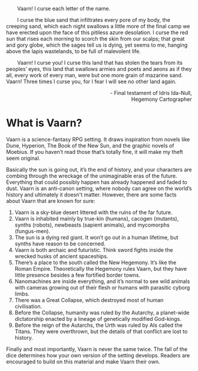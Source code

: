 

<p style="text-indent: 30px;">Vaarn! I curse each letter of the name.</p>
<p style="text-indent: 30px;">I curse the blue sand that infiltrates every pore of my body, the creeping sand, which each night swallows a little more of the final camp we have erected upon the face of this pitiless azure desolation. I curse the red sun that rises each morning to scorch the skin from our scalps; that great and gory globe, which the sages tell us is dying, yet seems to me, hanging above the lapis wastelands, to be full of malevolent life.</p>
<p style="text-indent: 30px;">Vaarn! I curse you! I curse this land that has stolen the tears from its peoples’ eyes, this land that swallows armies and poets and aeons as if they all, every work of every man, were but one more grain of mazarine sand. Vaarn! Three times I curse you, for I fear I will see no other land again.</p>

<p style="text-align: right;">- Final testament of Idris Ida-Null,<br />
Hegemony Cartographer</p>

# What is Vaarn?

Vaarn is a science-fantasy RPG setting. It draws inspiration from novels like Dune, Hyperion, The Book of the New Sun, and the graphic novels of Moebius. If you haven’t read those that’s totally fine, it will make my theft seem original.

Basically the sun is going out, it’s the end of history, and your characters are combing through the wreckage of the unimaginable eras of the future. Everything that could possibly happen has already happened and faded to dust. Vaarn is an anti-canon setting, where nobody can agree on the world’s history and ultimately it doesn't matter. However, there are some facts about Vaarn that are known for sure:

1. Vaarn is a sky-blue desert littered with the ruins of the far future.  
2. Vaarn is inhabited mainly by true-kin (humans), cacogen (mutants), synths (robots), newbeasts (sapient animals), and mycomorphs (fungus-men).  
3. The sun is a dying red giant. It won’t go out in a human lifetime, but synths have reason to be concerned.  
4. Vaarn is both archaic and futuristic. Think sword fights inside the wrecked husks of ancient spaceships.  
5. There’s a place to the south called the New Hegemony. It’s like the Roman Empire. Theoretically the Hegemony rules Vaarn, but they have little presence besides a few fortified border towns.  
6. Nanomachines are inside everything, and it’s normal to see wild animals with cameras growing out of their flesh or humans with parasitic cyborg limbs.  
7. There was a Great Collapse, which destroyed most of human civilisation.  
8. Before the Collapse, humanity was ruled by the Autarchy, a planet-wide dictatorship enacted by a lineage of genetically modified God-kings.  
9. Before the reign of the Autarchs, the Urth was ruled by AIs called the Titans. They were overthrown, but the details of that conflict are lost to history.  

Finally and most importantly, Vaarn is never the same twice. The fall of the dice determines how your own version of the setting develops. Readers are encouraged to build on this material and make Vaarn their own.
